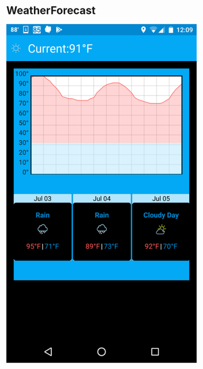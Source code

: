 # WeatherForecast


![Screenshot](https://github.com/douglasdlewis2012/WeatherForecast/blob/master/Screenshot_20180703-120939.png)
